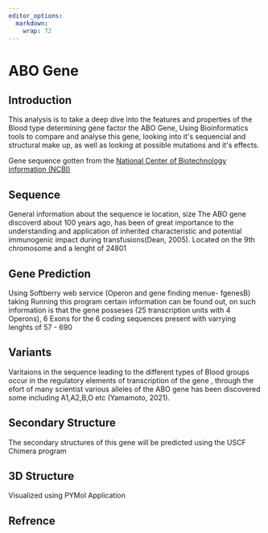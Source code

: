 ```yaml
---
editor_options: 
  markdown: 
    wrap: 72
---
```


# ABO Gene

## Introduction

This analysis is to take a deep dive into the features and properties of
the Blood type determining gene factor the ABO Gene, Using Bioinformatics tools to
compare and analyse this gene, looking into it's sequencial and
structural make up, as well as looking at possible mutations and it's
effects.

Gene sequence gotten from the [National Center of Biotechnology information (NCBI)](https://www.ncbi.nlm.nih.gov/)
## Sequence
General information about the sequence ie location, size 
The ABO gene discoverd about 100 years ago, has been of great importance to the understanding and application of inherited characteristic and potential immunogenic impact during transfusions(Dean, 2005).
Located on the 9th chromosome and a lenght of 24801
## Gene Prediction
Using Softberry web service (Operon and gene finding menue- fgenesB) taking 
Running this program certain information can be found out, on such information is that the gene posseses (25 transcription units with 4 Operons), 6 Exons for the 6 coding sequences present with varrying lenghts of 57 - 690

## Variants
Varitaions in the sequence leading to the different types of Blood groups occur in the regulatory elements of transcription of the gene , through the efort of many scientist various alleles of the ABO gene has been discovered some including A1,A2,B,O etc (Yamamoto, 2021).

## Secondary Structure
The secondary structures of this gene will be predicted using the USCF Chimera program 

## 3D Structure
Visualized using PYMol Application

## Refrence 
